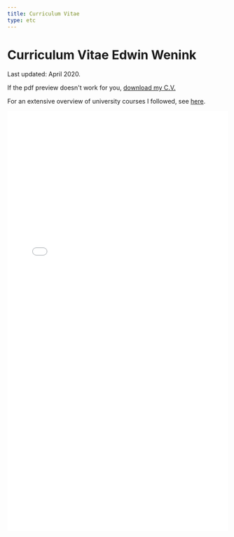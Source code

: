 ```yaml
---
title: Curriculum Vitae
type: etc
---
```


<style>
	table tr + tr {
		border-top: 0px solid #ccc;
	}
</style>

# Curriculum Vitae Edwin Wenink

Last updated: April 2020.

If the pdf preview doesn't work for you, [download my C.V.]({{<baseurl>}}cv_edwinwenink.pdf)

For an extensive overview of university courses I followed, see [here]({{<baseurl>}}etc/courses).

<embed src="{{<baseurl>}}cv_edwinwenink.pdf" style="width:100%;height:100vw"/>

<!--
Last updated: January 2019.

This is a brief version of my C.V. 
For an extensive overview of university courses I followed, see [here]({{<baseurl>}}etc/courses).

## Experience

|						| 
|-----------------------|---------------------------------------------------|
| 2019-now              |  Teaching Assistant Theoretical Cognitive Science |
| 2018 (Nov)-2019 (Jan) |  Student Evaluation for the Accreditation of Artificial Intelligence, Radboud University.
| 2014-2017             |  Freelance Tutor for Student Recruitment Philosophy, Radboud University
| 2015-2016				|  Member of the Education Committee of the Research Master Philosophy, Radboud University. |
| 2016 (March)          |  Member of the Nomination Committee for the position of Assistant Professor of the History of Philosophy, Radboud University
| 2015 (June)           |  Chairman on the Annual National Deleuze Scholarship Conference \#4: Deleuze & Aesthetics
| 2011-2013             |  Private Tutor Logic for propaedeutic students of philosophy
| 2009-2013             |  Tutor in mathematics for high school students

## Education

||
|-----------------------------------|-----------------------------------|
| 2016-present                      | Radboud University Nijmegen: **Bachelor Artificial Intelligence**. Propaedeutic year graduated *cum laude*, 8.4 avg.       |
| 2014-present                      | Radboud University Nijmegen: **Research Master Philosophy**. Specialization: Metaphysics and Epistemology.
|									| Thesis title: "The Sending of the Destiny of Being in Derrida, Heidegger and Agamben: *Explorations of Postal   Ontology*". Supervisor: prof. dr. Gert-Jan van der Heiden. Current average grade: 8,6.|
| 2012-2014                         | Radboud University Nijmegen: **Bachelor Philosophy**, *Cum laude*, average grade: 8,7	   |
|								    |Bachelor thesis on the method of deconstruction. Awarded with a 9,5. Supervised by prof. dr. Phillippe van Haute |
| 2012-2014                         | Radboud University Nijmegen: **Disciplinary Honours Program**. On Schopenhauer's pessimistic metaphysics, supervised by prof. dr. Ger Groot |
| 2011-2012							| Radboud University Nijmegen: Propaedeutic year philosophy. *Cum laude*, average grade: 9,0 |
| 2005-2011 | Thomas a Kempis college Arnhem, Gymnasium. *Cum laude*, average grade: 8,5 Graduated in two curriculums: Nature and Technology, Nature and Health.  | 

-->
